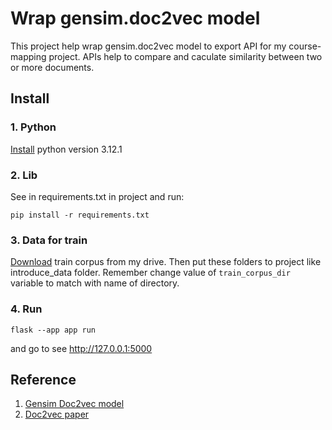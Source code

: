 # Wrap gensim.doc2vec model
This project help wrap gensim.doc2vec model to export API for my course-mapping project.
APIs help to compare and caculate similarity between two or more documents.

## Install

### 1. Python
[Install](https://www.python.org/downloads/release/python-3121/) python version 3.12.1

### 2. Lib
See in requirements.txt in project and run:
```
pip install -r requirements.txt
```
### 3. Data for train
[Download](https://drive.google.com/drive/folders/1KvcRU8MzXtL9dXyPkR_kVgRggl49u6h1?usp=sharing) train corpus from my drive. Then put these folders to project like introduce_data folder.
Remember change value of  ```train_corpus_dir``` variable to match with name of directory.
### 4. Run
```
flask --app app run
```
and go to see http://127.0.0.1:5000
## Reference
1. [Gensim Doc2vec model](https://radimrehurek.com/gensim/auto_examples/tutorials/run_doc2vec_lee.html)
2. [ Doc2vec paper
](https://cs.stanford.edu/~quocle/paragraph_vector.pdf)
